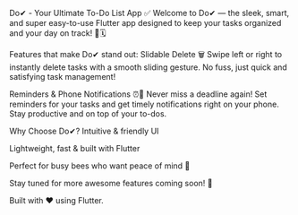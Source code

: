 Do✔ - Your Ultimate To-Do List App ✅
Welcome to Do✔ — the sleek, smart, and super easy-to-use Flutter app designed to keep your tasks organized and your day on track! 🎉🗓️

Features that make Do✔ stand out:
Slidable Delete 🗑️
Swipe left or right to instantly delete tasks with a smooth sliding gesture. No fuss, just quick and satisfying task management!

Reminders & Phone Notifications ⏰📲
Never miss a deadline again! Set reminders for your tasks and get timely notifications right on your phone. Stay productive and on top of your to-dos.

Why Choose Do✔?
Intuitive & friendly UI

Lightweight, fast & built with Flutter

Perfect for busy bees who want peace of mind 🐝

Stay tuned for more awesome features coming soon! 🚀

Built with ❤️ using Flutter.
